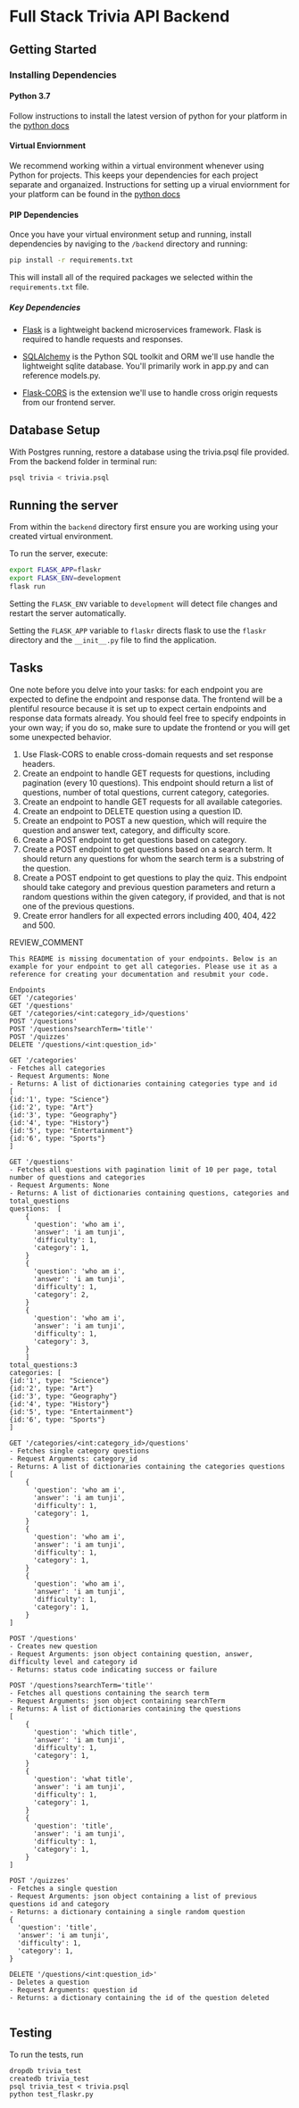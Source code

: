 # Full Stack Trivia API Backend

## Getting Started

### Installing Dependencies

#### Python 3.7

Follow instructions to install the latest version of python for your platform in the [python docs](https://docs.python.org/3/using/unix.html#getting-and-installing-the-latest-version-of-python)

#### Virtual Enviornment

We recommend working within a virtual environment whenever using Python for projects. This keeps your dependencies for each project separate and organaized. Instructions for setting up a virual enviornment for your platform can be found in the [python docs](https://packaging.python.org/guides/installing-using-pip-and-virtual-environments/)

#### PIP Dependencies

Once you have your virtual environment setup and running, install dependencies by naviging to the `/backend` directory and running:

```bash
pip install -r requirements.txt
```

This will install all of the required packages we selected within the `requirements.txt` file.

##### Key Dependencies

- [Flask](http://flask.pocoo.org/)  is a lightweight backend microservices framework. Flask is required to handle requests and responses.

- [SQLAlchemy](https://www.sqlalchemy.org/) is the Python SQL toolkit and ORM we'll use handle the lightweight sqlite database. You'll primarily work in app.py and can reference models.py. 

- [Flask-CORS](https://flask-cors.readthedocs.io/en/latest/#) is the extension we'll use to handle cross origin requests from our frontend server. 

## Database Setup
With Postgres running, restore a database using the trivia.psql file provided. From the backend folder in terminal run:
```bash
psql trivia < trivia.psql
```

## Running the server

From within the `backend` directory first ensure you are working using your created virtual environment.

To run the server, execute:

```bash
export FLASK_APP=flaskr
export FLASK_ENV=development
flask run
```

Setting the `FLASK_ENV` variable to `development` will detect file changes and restart the server automatically.

Setting the `FLASK_APP` variable to `flaskr` directs flask to use the `flaskr` directory and the `__init__.py` file to find the application. 

## Tasks

One note before you delve into your tasks: for each endpoint you are expected to define the endpoint and response data. The frontend will be a plentiful resource because it is set up to expect certain endpoints and response data formats already. You should feel free to specify endpoints in your own way; if you do so, make sure to update the frontend or you will get some unexpected behavior. 

1. Use Flask-CORS to enable cross-domain requests and set response headers. 
2. Create an endpoint to handle GET requests for questions, including pagination (every 10 questions). This endpoint should return a list of questions, number of total questions, current category, categories. 
3. Create an endpoint to handle GET requests for all available categories. 
4. Create an endpoint to DELETE question using a question ID. 
5. Create an endpoint to POST a new question, which will require the question and answer text, category, and difficulty score. 
6. Create a POST endpoint to get questions based on category. 
7. Create a POST endpoint to get questions based on a search term. It should return any questions for whom the search term is a substring of the question. 
8. Create a POST endpoint to get questions to play the quiz. This endpoint should take category and previous question parameters and return a random questions within the given category, if provided, and that is not one of the previous questions. 
9. Create error handlers for all expected errors including 400, 404, 422 and 500. 

REVIEW_COMMENT
```
This README is missing documentation of your endpoints. Below is an example for your endpoint to get all categories. Please use it as a reference for creating your documentation and resubmit your code. 

Endpoints
GET '/categories'
GET '/questions'
GET '/categories/<int:category_id>/questions'
POST '/questions'
POST '/questions?searchTerm='title''
POST '/quizzes'
DELETE '/questions/<int:question_id>'

GET '/categories'
- Fetches all categories
- Request Arguments: None
- Returns: A list of dictionaries containing categories type and id
[
{id:'1', type: "Science"}
{id:'2', type: "Art"}
{id:'3', type: "Geography"}
{id:'4', type: "History"}
{id:'5', type: "Entertainment"}
{id:'6', type: "Sports"}
]

GET '/questions'
- Fetches all questions with pagination limit of 10 per page, total number of questions and categories
- Request Arguments: None
- Returns: A list of dictionaries containing questions, categories and total_questions
questions:  [
    {
      'question': 'who am i',
      'answer': 'i am tunji',
      'difficulty': 1,
      'category': 1,
    }
    {
      'question': 'who am i',
      'answer': 'i am tunji',
      'difficulty': 1,
      'category': 2,
    }
    {
      'question': 'who am i',
      'answer': 'i am tunji',
      'difficulty': 1,
      'category': 3,
    }
    ]
total_questions:3 
categories: [
{id:'1', type: "Science"}
{id:'2', type: "Art"}
{id:'3', type: "Geography"}
{id:'4', type: "History"}
{id:'5', type: "Entertainment"}
{id:'6', type: "Sports"}
]

GET '/categories/<int:category_id>/questions'
- Fetches single category questions
- Request Arguments: category_id
- Returns: A list of dictionaries containing the categories questions
[
    {
      'question': 'who am i',
      'answer': 'i am tunji',
      'difficulty': 1,
      'category': 1,
    }
    {
      'question': 'who am i',
      'answer': 'i am tunji',
      'difficulty': 1,
      'category': 1,
    }
    {
      'question': 'who am i',
      'answer': 'i am tunji',
      'difficulty': 1,
      'category': 1,
    }
]

POST '/questions'
- Creates new question
- Request Arguments: json object containing question, answer, difficulty level and category id
- Returns: status code indicating success or failure

POST '/questions?searchTerm='title''
- Fetches all questions containing the search term
- Request Arguments: json object containing searchTerm
- Returns: A list of dictionaries containing the questions
[
    {
      'question': 'which title',
      'answer': 'i am tunji',
      'difficulty': 1,
      'category': 1,
    }
    {
      'question': 'what title',
      'answer': 'i am tunji',
      'difficulty': 1,
      'category': 1,
    }
    {
      'question': 'title',
      'answer': 'i am tunji',
      'difficulty': 1,
      'category': 1,
    }
]

POST '/quizzes'
- Fetches a single question 
- Request Arguments: json object containing a list of previous questions id and category
- Returns: a dictionary containing a single random question 
{
  'question': 'title',
  'answer': 'i am tunji',
  'difficulty': 1,
  'category': 1,
}

DELETE '/questions/<int:question_id>'
- Deletes a question
- Request Arguments: question id
- Returns: a dictionary containing the id of the question deleted


```


## Testing
To run the tests, run
```
dropdb trivia_test
createdb trivia_test
psql trivia_test < trivia.psql
python test_flaskr.py
```